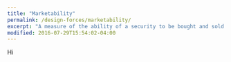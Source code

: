 ```yaml
---
title: "Marketability"
permalink: /design-forces/marketability/
excerpt: "A measure of the ability of a security to be bought and sold."
modified: 2016-07-29T15:54:02-04:00
---
```


Hi
